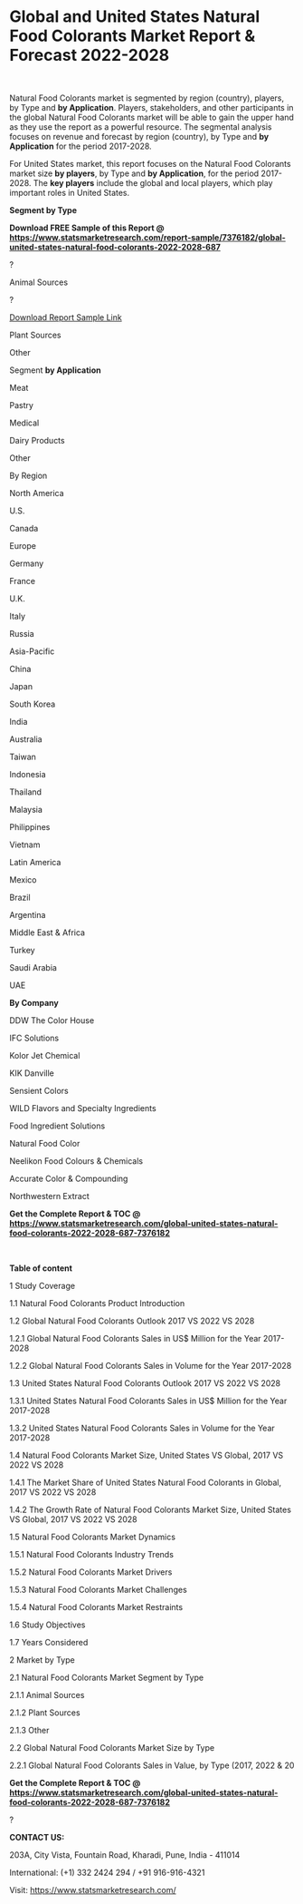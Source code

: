 <h1>Global and United States Natural Food Colorants Market Report & Forecast 2022-2028</h1><br/><p>Natural Food Colorants market is segmented by region (country), players, by Type and <strong>by Application</strong>. Players, stakeholders, and other participants in the global Natural Food Colorants market will be able to gain the upper hand as they use the report as a powerful resource. The segmental analysis focuses on revenue and forecast by region (country), by Type and <strong>by Application</strong> for the period 2017-2028.</p>
 
 
 
 <p>For United States market, this report focuses on the Natural Food Colorants market size <strong>by players</strong>, by Type and <strong>by Application</strong>, for the period 2017-2028. The <strong>key players</strong> include the global and local players, which play important roles in United States.</p>
 
 
 
 <p><strong>Segment by Type</strong></p>
 
 
 
 <div><b>Download FREE Sample of this Report @ <a href="https://www.statsmarketresearch.com/download-free-sample/7376182/global-united-states-natural-food-colorants-2022-2028-687">https://www.statsmarketresearch.com/report-sample/7376182/global-united-states-natural-food-colorants-2022-2028-687</a></b></div>
 
 
 
 <p>? </p>
 
 
 
 <p>Animal Sources</p>
 
 
 
 <p>? </p>
 
 
 
 <p><a href="https://www.statsmarketresearch.com/download-free-sample/7376182/global-united-states-natural-food-colorants-2022-2028-687">Download Report Sample Link</a></p>
 
 
 
 <p>Plant Sources</p>
 
 
 
 <p>Other</p>
 
 
 
 <p>Segment <strong>by Application</strong></p>
 
 
 
 <p>Meat</p>
 
 
 
 <p>Pastry</p>
 
 
 
 <p>Medical</p>
 
 
 
 <p>Dairy Products</p>
 
 
 
 <p>Other</p>
 
 
 
 <p>By Region</p>
 
 
 
 <p>North America</p>
 
 
 
 <p>U.S.</p>
 
 
 
 <p>Canada</p>
 
 
 
 <p>Europe</p>
 
 
 
 <p>Germany</p>
 
 
 
 <p>France</p>
 
 
 
 <p>U.K.</p>
 
 
 
 <p>Italy</p>
 
 
 
 <p>Russia</p>
 
 
 
 <p>Asia-Pacific</p>
 
 
 
 <p>China</p>
 
 
 
 <p>Japan</p>
 
 
 
 <p>South Korea</p>
 
 
 
 <p>India</p>
 
 
 
 <p>Australia</p>
 
 
 
 <p>Taiwan</p>
 
 
 
 <p>Indonesia</p>
 
 
 
 <p>Thailand</p>
 
 
 
 <p>Malaysia</p>
 
 
 
 <p>Philippines</p>
 
 
 
 <p>Vietnam</p>
 
 
 
 <p>Latin America</p>
 
 
 
 <p>Mexico</p>
 
 
 
 <p>Brazil</p>
 
 
 
 <p>Argentina</p>
 
 
 
 <p>Middle East & Africa</p>
 
 
 
 <p>Turkey</p>
 
 
 
 <p>Saudi Arabia</p>
 
 
 
 <p>UAE</p>
 
 
 
 <p><strong>By Company</strong></p>
 
 
 
 <p>DDW The Color House</p>
 
 
 
 <p>IFC Solutions</p>
 
 
 
 <p>Kolor Jet Chemical</p>
 
 
 
 <p>KIK Danville</p>
 
 
 
 <p>Sensient Colors</p>
 
 
 
 <p>WILD Flavors and Specialty Ingredients</p>
 
 
 
 <p>Food Ingredient Solutions</p>
 
 
 
 <p>Natural Food Color</p>
 
 
 
 <p>Neelikon Food Colours & Chemicals</p>
 
 
 
 <p>Accurate Color & Compounding</p>
 
 
 
 <p>Northwestern Extract</p>
 
 
 
 <div><b>Get the Complete Report & TOC @ <a href="https://www.statsmarketresearch.com/global-united-states-natural-food-colorants-2022-2028-687-7376182">https://www.statsmarketresearch.com/global-united-states-natural-food-colorants-2022-2028-687-7376182</a></b></div>
 
 
 
 <p><br />
 
 <b>Table of content</b></p>
 
 
 
 <p>1 Study Coverage<br />
 
 1.1 Natural Food Colorants Product Introduction<br />
 
 1.2 Global Natural Food Colorants Outlook 2017 VS 2022 VS 2028<br />
 
 1.2.1 Global Natural Food Colorants Sales in US$ Million for the Year 2017-2028<br />
 
 1.2.2 Global Natural Food Colorants Sales in Volume for the Year 2017-2028<br />
 
 1.3 United States Natural Food Colorants Outlook 2017 VS 2022 VS 2028<br />
 
 1.3.1 United States Natural Food Colorants Sales in US$ Million for the Year 2017-2028<br />
 
 1.3.2 United States Natural Food Colorants Sales in Volume for the Year 2017-2028<br />
 
 1.4 Natural Food Colorants Market Size, United States VS Global, 2017 VS 2022 VS 2028<br />
 
 1.4.1 The Market Share of United States Natural Food Colorants in Global, 2017 VS 2022 VS 2028<br />
 
 1.4.2 The Growth Rate of Natural Food Colorants Market Size, United States VS Global, 2017 VS 2022 VS 2028<br />
 
 1.5 Natural Food Colorants Market Dynamics<br />
 
 1.5.1 Natural Food Colorants Industry Trends<br />
 
 1.5.2 Natural Food Colorants Market Drivers<br />
 
 1.5.3 Natural Food Colorants Market Challenges<br />
 
 1.5.4 Natural Food Colorants Market Restraints<br />
 
 1.6 Study Objectives<br />
 
 1.7 Years Considered<br />
 
 2 Market by Type<br />
 
 2.1 Natural Food Colorants Market Segment by Type<br />
 
 2.1.1 Animal Sources<br />
 
 2.1.2 Plant Sources<br />
 
 2.1.3 Other<br />
 
 2.2 Global Natural Food Colorants Market Size by Type<br />
 
 2.2.1 Global Natural Food Colorants Sales in Value, by Type (2017, 2022 & 20</p>
 
 
 
 <div><b>Get the Complete Report & TOC @ <a href="https://www.statsmarketresearch.com/global-united-states-natural-food-colorants-2022-2028-687-7376182">https://www.statsmarketresearch.com/global-united-states-natural-food-colorants-2022-2028-687-7376182</a></b></div>
 
 
 
 <p>? </p>
 
 
 
 <p><b>CONTACT US:</b><br />
 
 203A, City Vista, Fountain Road, Kharadi, Pune, India - 411014<br />
 
 International: (+1) 332 2424 294 / +91 916-916-4321<br />
 
 Visit: <a href="https://www.statsmarketresearch.com/">https://www.statsmarketresearch.com/</a></p>
